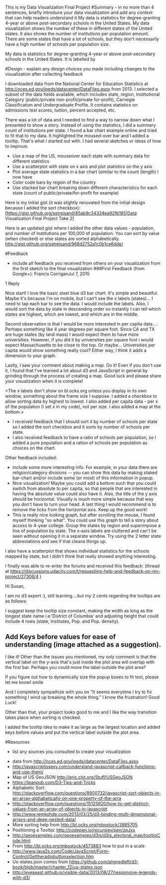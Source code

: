 This is my Data Visualization Final Project
#Summary - in no more than 4 sentences, briefly introduce your data visualization and add any context that can help readers understand it
My data is statistics for degree-granting 4-year or above post-secondary schools in the United States. My data visualization shows the number of these in different states of the United states.  It also shows the number of institutions per population amount.  There are some states that have a lot of schools, but they don't necessarily have a high number of schools per population size.


My data is statistics for degree-granting 4-year or above post-secondary schools in the United States.  It is labelled by 

#Design - explain any design choices you made including changes to the visualization after collecting feedback

I downloaded data from the National Center for Education Statistics at http://nces.ed.gov/ipeds/datacenter/DataFiles.aspx from 2013.  I selected a subset of the data fields available, which includes state, region, Institutional Category (public/private non-profit/private for-profit), Carnegie Classification and Undergraduate Profile.
It contains statistics on admissions test scores, tuition, percent accepted, etc.

There was a lot of data and I needed to find a way to narrow down what I presented to show a story.  Instead of using the statistics, I did a summary count of institutions per state.
I found a bar chart example online and tried to fit that to my data.  It highlighted the moused-over bar and I added a tooltip.  That's what I started out with.
I had several sketches or ideas of how to improve:
* Use a map of the US, mouseover each state with summary data for different statistics
* Use a scatterplot with state on x axis and plot statistics on the y axis
* Plot average state statistics in a bar chart (similar to the count (length) I now have
* Color code bars by region of the country
* Use stacked bar chart breaking down different characteristics for each state (count of public/private/for-profit for example)

Here is my initial gist (it was slightly renovated from the initial design because I added the sort checkbox): [https://gist.github.org/sstreisand/85ab9c34324ea92fb185|Data Visualization Final Project Take 2]

Here is an updated gist where I added the other data values - population, and number of Institutions per 100,000 of population.  You can sort by value (when checked) or else states are sorted alphabetically.
http://gist.github.org/sstreisand/968d2752a1c0b1ce6dde/

#Feedback 
- include all feedback you received from others on your visualization from the first sketch to the final visualization
###First Feedback (from Google+):
Francis CorriganJul 7, 2015


 1
Reply
 
Nice start! I love the basic steel blue d3 bar chart. It's simple and beautiful. Maybe it's because I'm on mobile, but I can't see the x labels (states)... I need to tap each bar to see the data. I would include the labels. Also, I would sort the data by state in descending order so instantly I can tell which states are highest, which are lowest, and which are in the middle. 

Second observation is that I would be more interested in per capita data.... Perhaps something like 4 year degrees per square foot. Since CA and TX are huge states (by land mass) I would expect them to have more universities. However, if you did it by universities per square foot i would expect Massachusetts to be close to the top. Or maybe... Universities per capita would show something really cool? Either way, I think it adds a dimension to your graph.

Lastly, I saw your comment about making a map. Do it! Even if you don't use it, I found that I've learned a lot about d3 and JavaScript in general by grinding through the process of creating a map. Good luck and please share your visualization when it is complete!﻿

<The x labels don't show on bl.ocks.org unless you display in its own window, something about the frame size I suppose.  I added a checkbox to allow sorting data by highest to lowest.  I also added per capita data - per x of the population (I set x in my code), not per size.  I also added a map at the bottom.>

- I received feedback that I should sort it by number of schools per state so I added the sort checkbox and it sorts by number of schools per state.  
- I also received feedback to have a ratio of schools per population, so I added a pure population and a ration of schools per population as choices on the chart.

Other feedback included:
- include some more interesting info. For example, in your data there are religion/category divisions -- you can show this data by making staked bar-chart and/or include some (or most) of this information in popup.
-  Nice visualization! Maybe you could add a bottom such that you could switch from absolute to per capita, so that people that are interested in having the absolute value could also have it. Also, the title of the y axis should be horizontal. Visually is much more simple because that way you don't have to turn your head. A last thing I would recommend is to remove the ticks from the horizontal axis. Keep up the good work!﻿
-  This is really nice looking graph, but after scrolling the mouse, I found myself thinking "so what".  You could use this graph to tell a story about access to 4-year college.  Group the states by region and superimpose a line of population by state.   The x-axis labels are cluttered and can't be seen without opening it in a separate window.  Try using the 2 letter state abbreviations and see if that cleans things up.﻿

I also have a scatterplot that shows individual statistics for the schools mapped by state, but I didn't think that really showed anything interesting.

I finally was able to re-enter the forums and received this feedback: (thread at https://discussions.udacity.com/t/requesting-help-and-feedback-on-my-project/27306/4 )

Hi Susan,

I am no d3 expert :), still learning....but my 2 cents regarding the tooltips are as follows:

I suggest keep the tooltip size constant, making the width as long as the longest state name i.e.'District of Columbia' and adjusting height that could include 4 rows (state, Institutes, Pop. and Pop. density).

Add Keys before values for ease of understanding (image attached as a suggestion).
-----
I like it! Other than the issues you mentioned, my only comment is that the vertical label on the y-axis that's just inside the plot area will overlap with the first bar. Perhaps you could move the label outside the plot area?

If you figure out how to dynamically size the popup boxes to fit text, please let me know! smile

And I completely sympathize with you on "It seems everytime I try to fix something I wind up breaking the whole thing." I know the frustration!
Good Luck!

Other than that, your project looks good to me and I like the way transition takes place when sorting is checked.

I added the tooltip idea to make it as large as the largest location and added keys before values and put the vertical label outside the plot area.

#Resources 
- list any sources you consulted to create your visualization
+ data from http://nces.ed.gov/ipeds/datacenter/DataFiles.aspx 
+ http://javascriptissexy.com/understand-javascript-callback-functions-and-use-them/
+ Map of US GeoJSON http://eric.clst.org/Stuff/USGeoJSON
+ https://leanpub.com/D3-Tips-and-Tricks
+ Alphabetic Sort: http://stackoverflow.com/questions/8900732/javascript-sort-objects-in-an-array-alphabetically-on-one-property-of-the-arra
+ http://stackoverflow.com/questions/15125920/how-to-get-distinct-values-from-an-array-of-objects-in-javascript
+ http://www.remkohde.com/2013/03/25/d3-binding-multi-dimensional-arrays-and-deep-nested-data/  
+ More sorting help from http://bl.ocks.org/mbostock/3885705
+ Positioning a Tooltip:  http://codepen.io/recursiev/pen/zpJxs
+ http://geoexamples.com/geoexamples/d3js/d3js_electoral_map/tooltipCode.html
+ From http://bl.ocks.org/mbostock/4573883 how to put in a scale
+ http://www.java2s.com/Code/JavaScript/Form-Control/Gettheradiobuttonselection.htm
+ Us-states.json comes from https://github.com/alignedleft/d3-book/blob/master/chapter_12/us-states.json
+ http://eyeseast.github.io/visible-data/2013/08/27/responsive-legends-with-d3/
